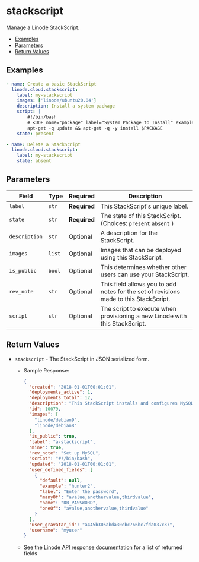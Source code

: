 # stackscript

Manage a Linode StackScript.


- [Examples](#examples)
- [Parameters](#parameters)
- [Return Values](#return-values)

## Examples

```yaml
- name: Create a basic StackScript
  linode.cloud.stackscript:
    label: my-stackscript
    images: ['linode/ubuntu20.04']
    description: Install a system package
    script: |
        #!/bin/bash
        # <UDF name="package" label="System Package to Install" example="nginx" default="">
        apt-get -q update && apt-get -q -y install $PACKAGE
    state: present
```

```yaml
- name: Delete a StackScript
  linode.cloud.stackscript:
    label: my-stackscript
    state: absent
```










## Parameters

| Field     | Type | Required | Description                                                                  |
|-----------|------|----------|------------------------------------------------------------------------------|
| `label` | `str` | **Required** | This StackScript's unique label.   |
| `state` | `str` | **Required** | The state of this StackScript.  (Choices:  `present`  `absent` ) |
| `description` | `str` | Optional | A description for the StackScript.   |
| `images` | `list` | Optional | Images that can be deployed using this StackScript.   |
| `is_public` | `bool` | Optional | This determines whether other users can use your StackScript.   |
| `rev_note` | `str` | Optional | This field allows you to add notes for the set of revisions made to this StackScript.   |
| `script` | `str` | Optional | The script to execute when provisioning a new Linode with this StackScript.   |






## Return Values

- `stackscript` - The StackScript in JSON serialized form.

    - Sample Response:
        ```json
        {
          "created": "2018-01-01T00:01:01",
          "deployments_active": 1,
          "deployments_total": 12,
          "description": "This StackScript installs and configures MySQL",
          "id": 10079,
          "images": [
            "linode/debian9",
            "linode/debian8"
          ],
          "is_public": true,
          "label": "a-stackscript",
          "mine": true,
          "rev_note": "Set up MySQL",
          "script": "#!/bin/bash",
          "updated": "2018-01-01T00:01:01",
          "user_defined_fields": [
            {
              "default": null,
              "example": "hunter2",
              "label": "Enter the password",
              "manyOf": "avalue,anothervalue,thirdvalue",
              "name": "DB_PASSWORD",
              "oneOf": "avalue,anothervalue,thirdvalue"
            }
          ],
          "user_gravatar_id": "a445b305abda30ebc766bc7fda037c37",
          "username": "myuser"
        }
        ```
    - See the [Linode API response documentation](https://www.linode.com/docs/api/stackscripts/#stackscript-create__response-samples) for a list of returned fields


